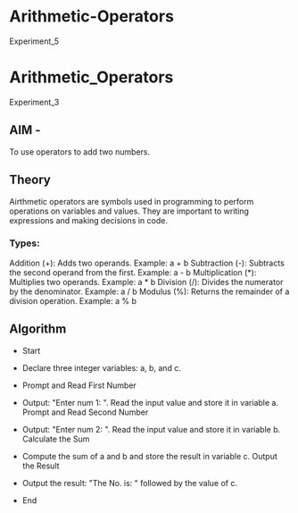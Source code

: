 # Arithmetic-Operators
Experiment_5

# Arithmetic_Operators
Experiment_3

## AIM - 
To use operators to add two numbers.

## Theory
Airthmetic operators are symbols used in programming to perform operations on variables and values. They are important to writing expressions and making decisions in code.

### Types: 
Addition (+): Adds two operands.
Example: a + b
Subtraction (-): Subtracts the second operand from the first.
Example: a - b
Multiplication (*): Multiplies two operands.
Example: a * b
Division (/): Divides the numerator by the denominator.
Example: a / b
Modulus (%): Returns the remainder of a division operation.
Example: a % b

## Algorithm 

* Start
* Declare three integer variables: a, b, and c.
* Prompt and Read First Number

* Output: "Enter num 1: ".
Read the input value and store it in variable a.
Prompt and Read Second Number

* Output: "Enter num 2: ".
Read the input value and store it in variable b.
Calculate the Sum

* Compute the sum of a and b and store the result in variable c.
Output the Result

* Output the result: "The No. is: " followed by the value of c.
* End
